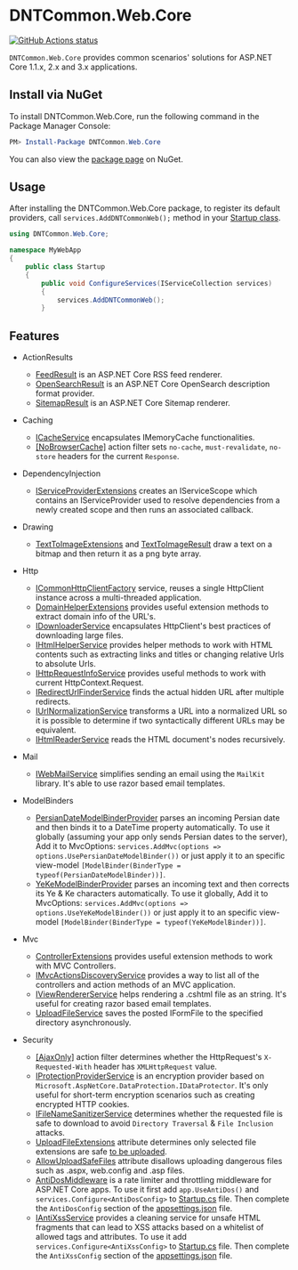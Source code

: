 DNTCommon.Web.Core
===========

<p align="left">
  <a href="https://github.com/VahidN/DNTCommon.Web.Core">
     <img alt="GitHub Actions status" src="https://github.com/VahidN/DNTCommon.Web.Core/workflows/.NET%20Core%20Build/badge.svg">
  </a>
</p>


`DNTCommon.Web.Core` provides common scenarios' solutions for ASP.NET Core 1.1.x, 2.x and 3.x applications.

Install via NuGet
-----------------

To install DNTCommon.Web.Core, run the following command in the Package Manager Console:

```powershell
PM> Install-Package DNTCommon.Web.Core
```

You can also view the [package page](http://www.nuget.org/packages/DNTCommon.Web.Core/) on NuGet.

Usage
-----------------

After installing the DNTCommon.Web.Core package, to register its default providers, call `services.AddDNTCommonWeb();` method in your [Startup class](/src/DNTCommon.Web.Core.TestWebApp/Startup.cs).

```csharp
using DNTCommon.Web.Core;

namespace MyWebApp
{
    public class Startup
    {
        public void ConfigureServices(IServiceCollection services)
        {
            services.AddDNTCommonWeb();
        }
```

Features
-----------------

- ActionResults
  - [FeedResult](/src/DNTCommon.Web.Core.TestWebApp/Controllers/FeedResultController.cs) is an ASP.NET Core RSS feed renderer.
  - [OpenSearchResult](/src/DNTCommon.Web.Core.TestWebApp/Controllers/OpenSearchController.cs) is an ASP.NET Core OpenSearch  description format provider.
  - [SitemapResult](/src/DNTCommon.Web.Core.TestWebApp/Controllers/SitemapResultController.cs) is an ASP.NET Core Sitemap renderer.

- Caching
  - [ICacheService](/src/DNTCommon.Web.Core.TestWebApp/Controllers/CacheServiceController.cs) encapsulates IMemoryCache functionalities.
  - [[NoBrowserCache]](/src/DNTCommon.Web.Core.TestWebApp/Controllers/CacheManagerExtentionsController.cs) action filter sets `no-cache`, `must-revalidate`, `no-store` headers for the current `Response`.

- DependencyInjection
  - [IServiceProviderExtensions](/src/DNTCommon.Web.Core/DependencyInjection/IServiceProviderExtensions.cs) creates an IServiceScope which contains an IServiceProvider used to resolve dependencies from a newly created scope and then runs an associated callback.

- Drawing
  - [TextToImageExtensions](/src/DNTCommon.Web.Core.TestWebApp/Controllers/TextToImageController.cs) and [TextToImageResult](/src/DNTCommon.Web.Core.TestWebApp/Controllers/TextToImageController.cs) draw a text on a bitmap and then return it as a png byte array.

- Http
  - [ICommonHttpClientFactory](/src/DNTCommon.Web.Core.TestWebApp/Controllers/CommonHttpClientFactoryController.cs) service, reuses a single HttpClient instance across a multi-threaded application.
  - [DomainHelperExtensions](/src/DNTCommon.Web.Core.TestWebApp/Views/DomainHelperExtensions/Index.cshtml) provides useful extension methods to extract domain info of the URL's.
  - [IDownloaderService](/src/DNTCommon.Web.Core.TestWebApp/Controllers/DownloaderServiceController.cs) encapsulates HttpClient's best practices of downloading large files.
  - [IHtmlHelperService](/src/DNTCommon.Web.Core.Tests/HtmlHelperServiceTests.cs) provides helper methods to work with HTML contents such as extracting links and titles or changing relative Urls to absolute Urls.
  - [IHttpRequestInfoService](/src/DNTCommon.Web.Core.TestWebApp/Views/HttpRequestInfo/Index.cshtml) provides useful methods to work with current HttpContext.Request.
  - [IRedirectUrlFinderService](/src/DNTCommon.Web.Core.TestWebApp/Controllers/RedirectUrlFinderServiceController.cs) finds the actual hidden URL after multiple redirects.
  - [IUrlNormalizationService](/src/DNTCommon.Web.Core.Tests/UrlNormalizationServiceTests.cs) transforms a URL into a normalized URL so it is possible to determine if two syntactically different URLs may be equivalent.
  - [IHtmlReaderService](/src/DNTCommon.Web.Core.Tests/HtmlReaderServiceTests.cs) reads the HTML document's nodes recursively.

- Mail
  - [IWebMailService](/src/DNTCommon.Web.Core.TestWebApp/Controllers/WebMailServiceController.cs) simplifies sending an email using the `MailKit` library. It's able to use razor based email templates.

- ModelBinders
  - [PersianDateModelBinderProvider](/src/DNTCommon.Web.Core.TestWebApp/Views/PersianDateModelBinder/Index.cshtml) parses an incoming Persian date and then binds it to a DateTime property automatically. To use it globally (assuming your app only sends Persian dates to the server), Add it to MvcOptions: `services.AddMvc(options => options.UsePersianDateModelBinder())` or just apply it to an specific view-model `[ModelBinder(BinderType = typeof(PersianDateModelBinder))]`.
  - [YeKeModelBinderProvider](/src/DNTCommon.Web.Core.TestWebApp/Views/YeKeModelBinder/Index.cshtml) parses an incoming text and then corrects its Ye & Ke characters automatically. To use it globally, Add it to MvcOptions: `services.AddMvc(options => options.UseYeKeModelBinder())` or just apply it to an specific view-model `[ModelBinder(BinderType = typeof(YeKeModelBinder))]`.

- Mvc
  - [ControllerExtensions](/src/DNTCommon.Web.Core.TestWebApp/Controllers/ControllerExtensionsController.cs) provides useful extension methods to work with MVC Controllers.
  - [IMvcActionsDiscoveryService](/src/DNTCommon.Web.Core.TestWebApp/Controllers/MvcActionsDiscoveryController.cs) provides a way to list all of the controllers and action methods of an MVC application.
  - [IViewRendererService](/src/DNTCommon.Web.Core.TestWebApp/Controllers/ViewRendererServiceController.cs) helps rendering a .cshtml file as an string. It's useful for creating razor based email templates.
  - [UploadFileService](/src/DNTCommon.Web.Core.TestWebApp/Controllers/AllowUploadSafeFilesController.cs) saves the posted IFormFile to the specified directory asynchronously.

- Security
  - [[AjaxOnly]](/src/DNTCommon.Web.Core.TestWebApp/Controllers/AjaxExtensionsController.cs) action filter determines whether the HttpRequest's `X-Requested-With` header has `XMLHttpRequest` value.
  - [IProtectionProviderService](/src/DNTCommon.Web.Core.TestWebApp/Controllers/ProtectionProviderServiceController.cs) is an encryption provider based on `Microsoft.AspNetCore.DataProtection.IDataProtector`. It's only useful for short-term encryption scenarios such as creating encrypted HTTP cookies.
  - [IFileNameSanitizerService](/src/DNTCommon.Web.Core.TestWebApp/Controllers/FileNameSanitizerServiceController.cs) determines whether the requested file is safe to download to avoid `Directory Traversal` & `File Inclusion` attacks.
  - [UploadFileExtensions](/src/DNTCommon.Web.Core.TestWebApp/Models/UserFileViewModel.cs) attribute determines only selected file extensions are safe [to be uploaded](/src/DNTCommon.Web.Core.TestWebApp/Controllers/UploadFileExtensionsController.cs).
  - [AllowUploadSafeFiles](/src/DNTCommon.Web.Core.TestWebApp/Models/UserFileViewModel.cs) attribute disallows uploading dangerous files such as .aspx, web.config and .asp files.
  - [AntiDosMiddleware](/src/DNTCommon.Web.Core.TestWebApp/Startup.cs) is a rate limiter and throttling middleware for ASP.NET Core apps. To use it first add `app.UseAntiDos()` and `services.Configure<AntiDosConfig>` to [Startup.cs](/src/DNTCommon.Web.Core.TestWebApp/Startup.cs) file. Then complete the `AntiDosConfig` section of the [appsettings.json](/src/DNTCommon.Web.Core.TestWebApp/appsettings.json) file.
  - [IAntiXssService](/src/DNTCommon.Web.Core.TestWebApp/Controllers/AntiXssController.cs) provides a cleaning service for unsafe HTML fragments that can lead to XSS attacks based on a whitelist of allowed tags and attributes. To use it add `services.Configure<AntiXssConfig>` to [Startup.cs](/src/DNTCommon.Web.Core.TestWebApp/Startup.cs) file. Then complete the `AntiXssConfig` section of the [appsettings.json](/src/DNTCommon.Web.Core.TestWebApp/appsettings.json) file.